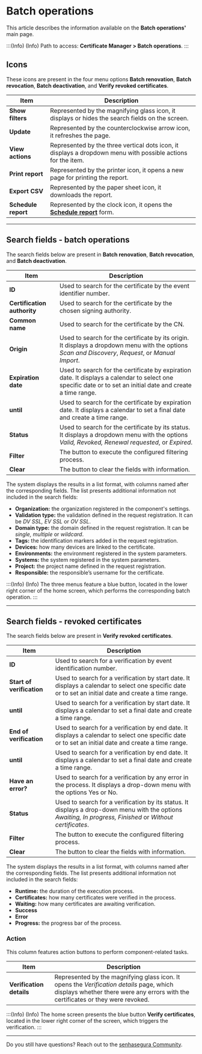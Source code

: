 # Batch operations

This article describes the information available on the **Batch operations'** main page.

<!-- Fix callout -->
:::(Info) (Info)
Path to access: **Certificate Manager > Batch operations**.
:::

## Icons

These icons are present in the four menu options **Batch renovation**, **Batch revocation**, **Batch deactivation**, and **Verify revoked certificates**.

<!-- Fix link -->
| Item | Description |
| --- | --- |
| **Show filters** |Represented by the magnifying glass icon, it displays or hides the search fields on the screen.|
| **Update** |Represented by the counterclockwise arrow icon, it refreshes the page.|
| **View actions** |Represented by the three vertical dots icon, it displays a dropdown menu with possible actions for the item.|
| **Print report** |Represented by the printer icon, it opens a new page for printing the report.|
| **Export CSV** |Represented by the paper sheet icon, it downloads the report.|
| **Schedule report** |Represented by the clock icon, it opens the **[Schedule report](/v3-33/docs/general-information-how-to-issue-download-and-schedule-device-reports)** form.|

---

## Search fields - batch operations

The search fields below are present in **Batch renovation**, **Batch revocation**, and **Batch deactivation**.

|Item|Description|
|-|-|
|**ID**|Used to search for the certificate by the event identifier number.|
|**Certification authority**|Used to search for the certificate by the chosen signing authority.|
|**Common name**|Used to search for the certificate by the CN.|
|**Origin**|Used to search for the certificate by its origin. It displays a dropdown menu with the options *Scan and Discovery*, *Request*, or *Manual Import*.|
|**Expiration date**|Used to search for the certificate by expiration date. It displays a calendar to select one specific date or to set an initial date and create a time range.|
|**until**|Used to search for the certificate by expiration date. It displays a calendar to set a final date and create a time range.
|**Status**|Used to search for the certificate by its status. It displays a dropdown menu with the options *Valid, Revoked, Renewal requested*, or *Expired*.|
| **Filter** |The button to execute the configured filtering process.|
| **Clear** |The button to clear the fields with information.|

The system displays the results in a list format, with columns named after the corresponding fields.  The list presents additional information not included in the search fields:

- **Organization:** the organization registered in the component's settings.
- **Validation type:** the validation defined in the request registration. It can be *DV SSL, EV SSL* or *OV SSL*.
- **Domain type:** the domain defined in the request registration. It can be *single, multiple* or *wildcard*.
- **Tags:** the identification markers added in the request registration.
- **Devices:** how many devices are linked to the certificate.
- **Environments:** the environment registered in the system parameters.
- **Systems:** the system registered in the system parameters.
- **Project:** the project name defined in the request registration.
- **Responsible:** the responsible’s username for the certificate.

<!-- Fix callout -->
:::(Info) (Info)
The three menus feature a blue button, located in the lower right corner of the home screen, which performs the corresponding batch operation.
:::

---

## Search fields - revoked certificates

The search fields below are present in **Verify revoked certificates**.

|Item|Description|
|-|-|
|**ID**|Used to search for a verification by event identification number.|
|**Start of verification**|Used to search for a verification by start date. It displays a calendar to select one specific date or to set an initial date and create a time range.|
|**until**|Used to search for a verification by start date. It displays a calendar to set a final date and create a time range.|
|**End of verification**|Used to search for a verification by end date. It displays a calendar to select one specific date or to set an initial date and create a time range.|
|**until**|Used to search for a verification by end date. It displays a calendar to set a final date and create a time range.|
|**Have an error?**|Used to search for a verification by any error in the process.  It displays a drop-down menu with the options Yes or No.|
|**Status**|Used to search for a verification by its status.  It displays a drop-down menu with the options *Awaiting, In progress, Finished* or *Without certificates*.|
| **Filter** |The button to execute the configured filtering process.|
| **Clear** |The button to clear the fields with information.|

The system displays the results in a list format, with columns named after the corresponding fields.  The list presents additional information not included in the search fields:

- **Runtime:** the duration of the execution process.
- **Certificates:** how many certificates were verified in the process.
- **Waiting:** how many certificates are awaiting verification.
- **Success**
- **Error**
- **Progress:** the progress bar of the process.

### Action

This column features action buttons to perform component-related tasks.

|Item|Description|
|-|-|
|**Verification details**|Represented by the magnifying glass icon. It opens the *Verification details* page, which displays whether there were any errors with the certificates or they were revoked.|
<!-- Fix callout -->
:::(Info) (Info)
The home screen presents the blue button **Verify certificates**, located in the lower right corner of the screen, which triggers the verification.
:::

---

Do you still have questions? Reach out to the [senhasegura Community](https://community.senhasegura.io/).

